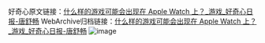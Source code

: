 好奇心原文链接：[什么样的游戏可能会出现在 Apple Watch 上？_游戏_好奇心日报-唐舒畅](https://www.qdaily.com/articles/7252.html)
WebArchive归档链接：[什么样的游戏可能会出现在 Apple Watch 上？_游戏_好奇心日报-唐舒畅](http://web.archive.org/web/20160814234312/http://www.qdaily.com/articles/7252.html)
![image](http://ww3.sinaimg.cn/large/007d5XDply1g3x0hmqgbqj30u0393e81)